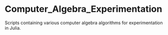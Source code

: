 # Computer_Algebra_Experimentation
Scripts containing various computer algebra algorithms for experimentation in Julia.

